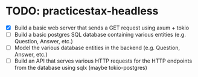 # TODO: practicestax-headless

- [x] Build a basic web server that sends a GET request using axum + tokio
- [ ] Build a basic postgres SQL database containing various entities (e.g. Question, Answer, etc.)
- [ ] Model the various database entities in the backend (e.g. Question, Answer, etc.)
- [ ] Build an API that serves various HTTP requests for
the HTTP endpoints from the database using sqlx (maybe tokio-postgres)
